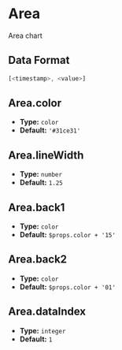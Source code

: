 # Area

Area chart

## Data Format

```js
[<timestamp>, <value>]
```

## Area.color
- **Type:** `color`
- **Default:** `'#31ce31'`

## Area.lineWidth
- **Type:** `number`
- **Default:** `1.25`

## Area.back1
- **Type:** `color`
- **Default:** `$props.color + '15'`

## Area.back2
- **Type:** `color`
- **Default:** `$props.color + '01'`

## Area.dataIndex
- **Type:** `integer`
- **Default:** `1`

